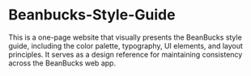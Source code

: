 # Beanbucks-Style-Guide
This is a one-page website that visually presents the BeanBucks style guide, including the color palette, typography, UI elements, and layout principles. It serves as a design reference for maintaining consistency across the BeanBucks web app.

